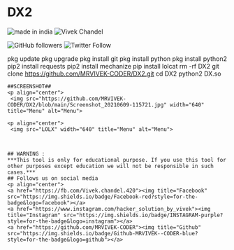 # DX2



![made in india](https://img.shields.io/badge/MADE%20IN%20-INDIA-green?style=for-the-badge&logo=appveyor)
![Vivek Chandel](https://img.shields.io/badge/Vivek%20-Chandel-green?style=for-the-badge&logo=appveyor)
 
![GitHub followers](https://img.shields.io/github/followers/MRVIVEK-CODER?style=for-the-badge)
![Twitter Follow](https://img.shields.io/twitter/follow/vivek_chandel?color=%23ff128c&label=%40VivekXD&style=for-the-badge)

 
pkg update
pkg upgrade
pkg install git
pkg install python
pkg install python2 
pip2 install requests
pip2 install mechanize
pip install lolcat
rm -rf DX2
git clone https://github.com/MRVIVEK-CODER/DX2.git
cd DX2
python2 DX.so
```
##SCREENSHOT##
<p align="center">
 <img src="https://github.com/MRVIVEK-CODER/DX2/blob/main/Screenshot_20210609-115721.jpg" width="640" title="Menu" alt="Menu">
 
<p align="center">
 <img src="LOLX" width="640" title="Menu" alt="Menu">
 
  
 
## WARNING : 
***This tool is only for educational purpose. If you use this tool for other purposes except education we will not be responsible in such cases.***
## Follows us on social media
<p align="center">
<a href="https://fb.com/Vivek.chandel.420"><img title="Facebook" src="https://img.shields.io/badge/Facebook-red?style=for-the-badge&logo=facebook"></a>
<a href="https://www.instagram.com/hacker_solution_by_vivek"><img title="Instagram" src="https://img.shields.io/badge/INSTAGRAM-purple?style=for-the-badge&logo=instagram"></a>
<a href="https://github.com/MRVIVEK-CODER"><img title="Github" src="https://img.shields.io/badge/Github-MRVIVEK--CODER-blue?style=for-the-badge&logo=github"></a>
 
